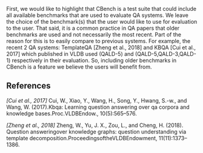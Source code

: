 First,  we  would  like  to  highlight  that  CBench  is  a  test  suite  that  could  include  all  available benchmarks that are used to evaluate QA systems.  We leave the choice of the benchmark(s) that the user would like to use for evaluation to the user.  That said, it is a common practice in QA papers that older benchmarks are used and not necessarily the most recent.  Part of the reason for this is to easily compare to previous systems.  For example, the recent 2 QA systems: TemplateQA [Zheng et al., 2018]  and  KBQA [Cui et al., 2017]  which  published  in  VLDB  used (QALD-5) and (QALD-5,QALD-3,QALD-1) respectively in their evaluation. So, including older  benchmarks in CBench is a feature we believe the users will benefit from.


## References
*[Cui et al., 2017]*  Cui, W., Xiao, Y., Wang, H., Song, Y., Hwang, S.-w., and Wang, W. (2017).Kbqa:   Learning  question  answering  over  qa  corpora  and  knowledge  bases.Proc.VLDBEndow., 10(5):565–576.

*[Zheng et al., 2018]*  Zheng, W., Yu, J. X., Zou, L., and Cheng, H. (2018).  Question answeringover knowledge graphs:  question understanding via template decomposition.ProceedingsoftheVLDBEndowment, 11(11):1373–1386.
